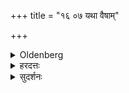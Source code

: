 +++
title = "१६ ०७ यथा वैषाम्"

+++

<details><summary>Oldenberg</summary>

7. Or according to their family custom.
</details>

<details><summary>हरदत्तः</summary>

अथवा **यथा** येन प्रकारेण **एषां** कुमारस्य कुलजानां **कुलधर्मः** प्रवर्तते तथा शिखां करोति ।
एषाम् इति वचनं कर्तुः कुलधर्मो मा भूदिति ।
तेनास्मिन् कर्मणि पितैव कर्तेति नियमो नास्ति ।
अन्यत्र तु सति सम्भवे कुमारकर्मसु तस्यैव नियमः ॥७॥
</details>

<details><summary>सुदर्शनः</summary>

अथवा– **यथा** येन प्रकारेण **एषां** कुलजानां **कुलधर्मः** प्रवर्तते, तथा शिखा कर्तव्या ।
केचित्–एषामिति वचनात् पितुरन्योऽपि चौलकर्तेति ॥७॥
</details>
